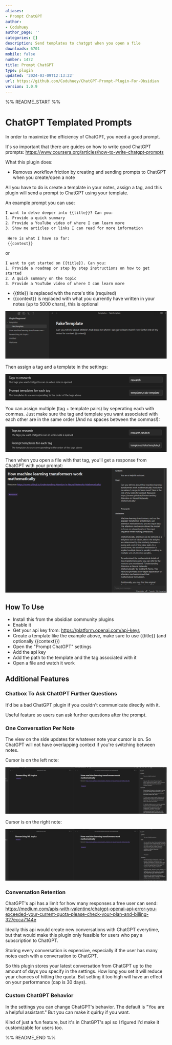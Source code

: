 ```yaml
---
aliases:
- Prompt ChatGPT
author:
- Coduhuey
author_page: ''
categories: []
description: Send templates to chatgpt when you open a file
downloads: 6701
mobile: false
number: 1472
title: Prompt ChatGPT
type: plugin
updated: '2024-03-09T12:13:22'
url: https://github.com/Coduhuey/ChatGPT-Prompt-Plugin-For-Obsidian
version: 1.0.9
---
```


%% README_START %%

# ChatGPT Templated Prompts

In order to maximize the efficiency of ChatGPT, you need a good prompt.

It's so important that there are guides on how to write good ChatGPT prompts: https://www.coursera.org/articles/how-to-write-chatgpt-prompts

What this plugin does: 
- Removes workflow friction by creating and sending prompts to ChatGPT when you create/open a note

All you have to do is create a template in your notes, assign a tag, and this plugin will send a prompt to ChatGPT using your template.

An example prompt you can use:
~~~
I want to delve deeper into {{title}}? Can you:
1. Provide a quick summary
2. Provide a YouTube video of where I can learn more
3. Show me articles or links I can read for more information

 Here is what I have so far: 
 {{context}}
~~~

or 

~~~
I want to get started on {{title}}. Can you:
1. Provide a roadmap or step by step instructions on how to get started
2. A quick summary on the topic 
3. Provide a YouTube video of where I can learn more
~~~

- {{title}} is replaced with the note's title (required)
- {{context}} is replaced with what you currently have written in your notes (up to 5000 chars), this is optional


![TemplateExample](https://raw.githubusercontent.com/Coduhuey/ChatGPT-Prompt-Plugin-For-Obsidian/HEAD/TemplateExample.png)


Then assign a tag and a template in the settings:

![SettingsExample](https://raw.githubusercontent.com/Coduhuey/ChatGPT-Prompt-Plugin-For-Obsidian/HEAD/SettingsExample.png)

You can assign multiple (tag + template pairs) by seperating each with commas. Just make sure the tag and template you want associated with each other are in the same order (And no spaces between the commas!):

![MultipleTags](https://raw.githubusercontent.com/Coduhuey/ChatGPT-Prompt-Plugin-For-Obsidian/HEAD/MultipleTags.png)

Then when you open a file with that tag, you'll get a response from ChatGPT with your prompt:
![ResponseExample](https://raw.githubusercontent.com/Coduhuey/ChatGPT-Prompt-Plugin-For-Obsidian/HEAD/ResponseExample.png)


## How To Use

- Install this from the obsidian community plugins
- Enable it
- Get your api key from: https://platform.openai.com/api-keys
- Create a template like the example above, make sure to use {{title}} (and optionally {{context}})
- Open the "Prompt ChatGPT" settings
- Add the api key
- Add the path to the template and the tag associated with it
- Open a file and watch it work


## Additional Features

### Chatbox To Ask ChatGPT Further Questions

It'd be a bad ChatGPT plugin if you couldn't communicate directly with it. 

Useful feature so users can ask further questions after the prompt.


### One Conversation Per Note

The view on the side updates for whatever note your cursor is on. So ChatGPT will not have overlapping context if you're switching between notes.

Cursor is on the left note:

![CursorLeft](https://raw.githubusercontent.com/Coduhuey/ChatGPT-Prompt-Plugin-For-Obsidian/HEAD/CursorLeft.png)

Cursor is on the right note:

![CursorRight](https://raw.githubusercontent.com/Coduhuey/ChatGPT-Prompt-Plugin-For-Obsidian/HEAD/CursorRight.png)

### Conversation Retention

ChatGPT's api has a limit for how many responses a free user can send: https://medium.com/apis-with-valentine/chatgpt-openai-api-error-you-exceeded-your-current-quota-please-check-your-plan-and-billing-327ecca7144e

Ideally this api would create new conversations with ChatGPT everytime, but that would make this plugin only feasible for users who pay a subscription to ChatGPT.

Storing every conversation is expensive, especially if the user has many notes each with a conversation to ChatGPT.

So this plugin stores your latest conversation from ChatGPT up to the amount of days you specify in the settings. How long you set it will reduce your chances of hitting the quota. But setting it too high will have an effect on your performance (cap is 30 days).

### Custom ChatGPT Behavior

In the settings you can change ChatGPT's behavior. The default is "You are a helpful assistant." But you can make it quirky if you want. 

Kind of just a fun feature, but it's in ChatGPT's api so I figured I'd make it customizable for users too.

%% README_END %%